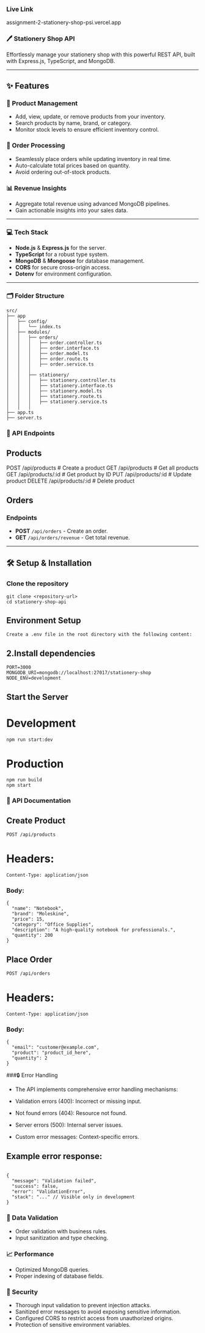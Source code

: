 ### Live Link

assignment-2-stationery-shop-psi.vercel.app

### 🖊️ Stationery Shop API

Effortlessly manage your stationery shop with this powerful REST API, built with Express.js, TypeScript, and MongoDB.

---

## ✨ Features

### 🎨 Product Management
- Add, view, update, or remove products from your inventory.
- Search products by name, brand, or category.
- Monitor stock levels to ensure efficient inventory control.

### 🛒 Order Processing
- Seamlessly place orders while updating inventory in real time.
- Auto-calculate total prices based on quantity.
- Avoid ordering out-of-stock products.

### 📊 Revenue Insights
- Aggregate total revenue using advanced MongoDB pipelines.
- Gain actionable insights into your sales data.

---

### 💻 Tech Stack

- **Node.js** & **Express.js** for the server.
- **TypeScript** for a robust type system.
- **MongoDB** & **Mongoose** for database management.
- **CORS** for secure cross-origin access.
- **Dotenv** for environment configuration.

---

### 🗂️ Folder Structure

```plaintext
src/
├── app
│   ├── config/
│   │   └── index.ts
│   ├── modules/
│   │   ├── orders/
│   │   │   ├── order.controller.ts
│   │   │   ├── order.interface.ts
│   │   │   ├── order.model.ts
│   │   │   ├── order.route.ts
│   │   │   ├── order.service.ts
│   │   │   
│   │   ├── stationery/
│   │   │   ├── stationery.controller.ts
│   │   │   ├── stationery.interface.ts
│   │   │   ├── stationery.model.ts
│   │   │   ├── stationery.route.ts
│   │   │   ├── stationery.service.ts
│   │   │   
├── app.ts
├── server.ts

```
### 🚦 API Endpoints




## Products
POST   /api/products          # Create a product
GET    /api/products          # Get all products
GET    /api/products/:id      # Get product by ID
PUT    /api/products/:id      # Update product
DELETE /api/products/:id      # Delete product

## Orders
### Endpoints
- **POST** `/api/orders` - Create an order.
- **GET** `/api/orders/revenue` - Get total revenue.

---

## 🛠️ Setup & Installation
### Clone the repository
```
git clone <repository-url>
cd stationery-shop-api
```
## Environment Setup
```
Create a .env file in the root directory with the following content:
```

## 2.Install dependencies
```
PORT=3000
MONGODB_URI=mongodb://localhost:27017/stationery-shop
NODE_ENV=development
```

## Start the Server
# Development
```
npm run start:dev
```

# Production
```
npm run build
npm start
```

### 📝 API Documentation
## Create Product
```
POST /api/products
```
# Headers:
```
Content-Type: application/json
```

### Body:
```
{
  "name": "Notebook",
  "brand": "Moleskine",
  "price": 15,
  "category": "Office Supplies",
  "description": "A high-quality notebook for professionals.",
  "quantity": 200
}
```


## Place Order
```
POST /api/orders
```
# Headers:
```
Content-Type: application/json
```

### Body:
```
{
  "email": "customer@example.com",
  "product": "product_id_here",
  "quantity": 2
}

```

###🔒 Error Handling

- The API implements comprehensive error handling mechanisms:

- Validation errors (400): Incorrect or missing input.
- Not found errors (404): Resource not found.
- Server errors (500): Internal server issues.
- Custom error messages: Context-specific errors.

## Example error response:
```

{
  "message": "Validation failed",
  "success": false,
  "error": "ValidationError",
  "stack": "..." // Visible only in development
}
```


### 🧪 Data Validation
- Order validation with business rules.
- Input sanitization and type checking.

### 📈 Performance
- Optimized MongoDB queries.
- Proper indexing of database fields.

### 🔐 Security
- Thorough input validation to prevent injection attacks.
- Sanitized error messages to avoid exposing sensitive information.
- Configured CORS to restrict access from unauthorized origins.
- Protection of sensitive environment variables.
